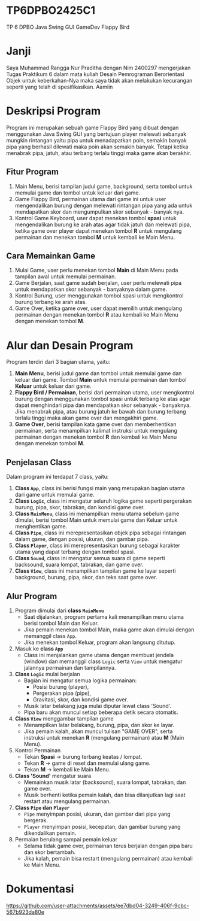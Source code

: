 # TP6DPBO2425C1
TP 6 DPBO Java Swing GUI GameDev Flappy Bird

# Janji
Saya Muhammad Rangga Nur Praditha dengan Nim 2400297 mengerjakan Tugas Praktikum 6 dalam mata kuliah Desain Pemrograman Berorientasi Objek untuk keberkahan-Nya maka saya tidak akan melakukan kecurangan seperti yang telah di spesifikasikan. Aamiin

# Deskripsi Program
Program ini merupakan sebuah game Flappy Bird yang dibuat dengan menggunakan Java Swing GUI yang bertujuan player melewati sebanyak mungkin rintangan yaitu pipa untuk menadapatkan poin, semakin banyak pipa yang berhasil dilewati maka poin akan semakin banyak. Tetapi ketika menabrak pipa, jatuh, atau terbang terlalu tinggi maka game akan berakhir.

## Fitur Program
1. Main Menu, berisi tampilan judul game, background, serta tombol untuk memulai game dan tombol untuk keluar dari game.
2. Game Flappy Bird, permainan utama dari game ini untuk user mengendalikan burung dengan melewati rintangan pipa yang ada untuk mendapatkan skor dan mengumpulkan skor sebanyak - banyak nya.
3. Kontrol Game Keyboard, user dapat menekan tombol **spasi** untuk mengendalikan burung ke arah atas agar tidak jatuh dan melewati pipa, ketika game over player dapat menekan tombol **R** untuk mengulang permainan dan menekan tombol **M** untuk kembali ke Main Menu.

## Cara Memainkan Game
1. Mulai Game, user perlu menekan tombol **Main** di Main Menu pada tampilan awal untuk memulai permainan.
2. Game Berjalan, saat game sudah berjalan, user perlu melewati pipa untuk mendapatkan skor sebanyak - banyaknya dalam game.
3. Kontrol Burung, user menggunakan tombol spasi untuk mengkontrol burung terbang ke arah atas.
4. Game Over, ketika game over, user dapat memilih untuk mengulang permainan dengan menekan tombol **R** atau kembali ke Main Menu dengan menekan tombol **M**.

# Alur dan Desain Program
Program terdiri dari 3 bagian utama, yaitu:
1. **Main Menu**, berisi judul game dan tombol untuk memulai game dan keluar dari game. Tombol **Main** untuk memulai permainan dan tombol **Keluar** untuk keluar dari game.
2. **Flappy Bird / Permainan**, berisi dari permainan utama, user mengkontrol burung dengan menggunakan tombol spasi untuk terbang ke atas agar dapat menghindari pipa dan mendapatkan skor sebanyak - banyaknya. Jika menabrak pipa, atau burung jatuh ke bawah dan burung terbang terlalu tinggi maka akan game over dan mengakhiri game.
3. **Game Over**, berisi tampilan kata game over dan memberhentikan permainan, serta menampilkan kalimat instruksi untuk mengulang permainan dengan menekan tombol **R** dan kembali ke Main Menu dengan menekan tombol **M**.

## Penjelasan Class
Dalam program ini terdapat 7 class, yaitu:
1. **Class `App`**, class ini berisi fungsi main yang merupakan bagian utama dari game untuk memulai game.
2. **Class `Logic`**, class ini mengatur seluruh logika game seperti pergerakan burung, pipa, skor, tabrakan, dan kondisi game over.
3. **Class `MainMenu`**, class ini menampilkan menu utama sebelum game dimulai, berisi tombol Main untuk memulai game dan Keluar untuk menghentikan game.
4. **Class `Pipe`**, class ini merepresentasikan objek pipa sebagai rintangan dalam game, dengan posisi, ukuran, dan gambar pipa.
5. **Class `Player`**, class ini merepresentasikan burung sebagai karakter utama yang dapat terbang dengan tombol spasi.
6. **Class `Sound`**, class ini mengatur semua suara di game seperti backsound, suara lompat, tabrakan, dan game over.
7. **Class `View`**, class ini menampilkan tampilan game ke layar seperti background, burung, pipa, skor, dan teks saat game over.

## Alur Program
1. Program dimulai dari **class `MainMenu`**
   - Saat dijalankan, program pertama kali menampilkan menu utama berisi tombol Main dan Keluar.
   - Jika pemain menekan tombol Main, maka game akan dimulai dengan memanggil class `App`.
   - Jika menekan tombol Keluar, program akan langsung ditutup.
2. Masuk ke **class `App`**
   - Class ini menjalankan game utama dengan membuat jendela (window) dan memanggil class `Logic` serta `View` untuk mengatur jalannya permainan dan tampilannya.
3. **Class `Logic`** mulai berjalan
   - Bagian ini mengatur semua logika permainan:
     - Posisi burung (player),
     - Pergerakan pipa (pipe),
     - Gravitasi, skor, dan kondisi game over.
   - Musik latar belakang juga mulai diputar lewat class 'Sound'.
   - Pipa baru akan muncul setiap beberapa detik secara otomatis.
4. **Class `View`** menggambar tampilan game
   - Menampilkan latar belakang, burung, pipa, dan skor ke layar.
   - Jika pemain kalah, akan muncul tulisan "GAME OVER", serta instruksi untuk menekan **R** (mengulang permainan) atau **M** (Main Menu).
5. Kontrol Permainan
   - Tekan **Spasi** -> burung terbang keatas / lompat.
   - Tekan **R** -> game di reset dan memulai ulang game.
   - Tekan **M** -> kembali ke Main Menu.
6. **Class 'Sound'** mengatur suara
   - Memainkan musik latar (backsound), suara lompat, tabrakan, dan game over.
   - Musik berhenti ketika pemain kalah, dan bisa dilanjutkan lagi saat restart atau mengulang permainan.
7. **Class `Pipe` dan `Player`**
   - `Pipe` menyimpan posisi, ukuran, dan gambar dari pipa yang bergerak.
   - `Player` menyimpan posisi, kecepatan, dan gambar burung yang dikendalikan pemain.
8. Permaian berulang sampai pemain keluar
   - Selama tidak game over, permainan terus berjalan dengan pipa baru dan skor bertambah.
   - Jika kalah, pemain bisa restart (mengulang permainan) atau kembali ke Main Menu.

# Dokumentasi
https://github.com/user-attachments/assets/ee7dbd04-3249-406f-9cbc-567b923da80e

